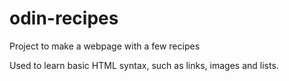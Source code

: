 # odin-recipes
Project to make a webpage with a few recipes

Used to learn basic HTML syntax, such as links, images and lists.